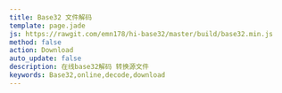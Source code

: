 ```yaml
---
title: Base32 文件解码
template: page.jade
js: https://rawgit.com/emn178/hi-base32/master/build/base32.min.js
method: false
action: Download
auto_update: false
description: 在线base32解码 转换源文件
keywords: Base32,online,decode,download
---
```

<script src="https://rawgit.com/emn178/hi-base64/master/build/base64.min.js"></script>
<script>
$(document).ready(function() {
  var download = $('<a class="btn btn-default" download="base32"/>').text('Download');
  download.click(function() {
    var base32Str = $('#input').val();
    var bytes = base32.decode.asBytes(base32Str);
    var base64Str = base64.encode(bytes);
    download.attr('href', 'data:application/octet-stream;base64,' + base64Str);
  });
  $('#execute').replaceWith(download);
  $('.output').remove();
});
</script>
